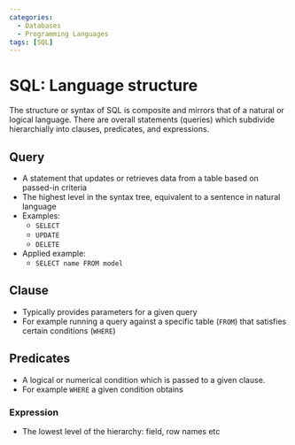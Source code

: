 ```yaml
---
categories:
  - Databases
  - Programming Languages
tags: [SQL]
---
```


# SQL: Language structure

The structure or syntax of SQL is composite and mirrors that of a natural or logical language. There are overall statements (queries) which subdivide hierarchially into clauses, predicates, and expressions.

## Query

- A statement that updates or retrieves data from a table based on passed-in criteria
- The highest level in the syntax tree, equivalent to a sentence in natural language
- Examples:
  - `SELECT`
  - `UPDATE`
  - `DELETE`
- Applied example:
  - `SELECT name FROM model`

## Clause

- Typically provides parameters for a given query
- For example running a query against a specific table (`FROM`) that satisfies certain conditions (`WHERE`)

## Predicates

- A logical or numerical condition which is passed to a given clause.
- For example `WHERE` a given condition obtains

### Expression

- The lowest level of the hierarchy: field, row names etc
